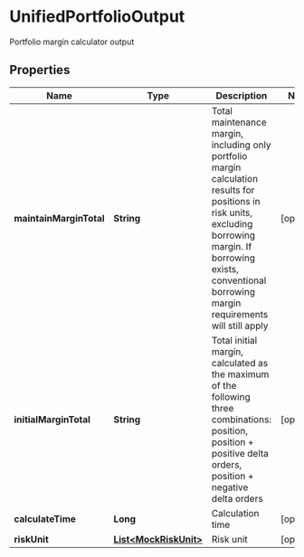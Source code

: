 
# UnifiedPortfolioOutput

Portfolio margin calculator output

## Properties

Name | Type | Description | Notes
------------ | ------------- | ------------- | -------------
**maintainMarginTotal** | **String** | Total maintenance margin, including only portfolio margin calculation results for positions in risk units, excluding borrowing margin. If borrowing exists, conventional borrowing margin requirements will still apply |  [optional]
**initialMarginTotal** | **String** | Total initial margin, calculated as the maximum of the following three combinations: position, position + positive delta orders, position + negative delta orders |  [optional]
**calculateTime** | **Long** | Calculation time |  [optional]
**riskUnit** | [**List&lt;MockRiskUnit&gt;**](MockRiskUnit.md) | Risk unit |  [optional]

